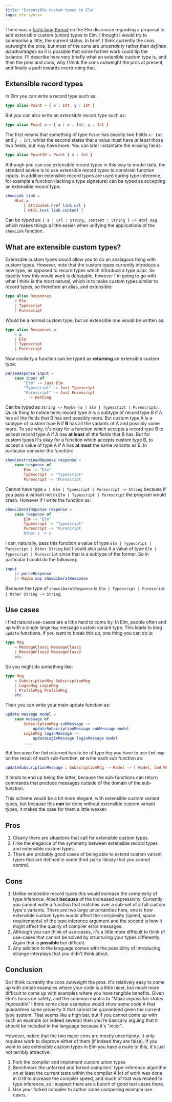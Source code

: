 ```yaml
---
title: "Extensible custom types in Elm"
tags: elm syntax 
---
```


There was a [fairly long thread](https://discourse.elm-lang.org/t/idea-extensible-union-types-and-benefits-they-bring-for-real-world-elm-code/6118) on the Elm discource regarding a proposal to add extensible custom (union) types to Elm. I thought I would try to summarise a little, the current status. In brief, I think currently the cons outweight the pros, but most of the cons are *uncertainty* rather than *definite disadvantages*  so it is possible that some further work could tip the balance. I'll describe here very briefly what an extenible custom type is, and then the pros and cons, why I think the cons outweight the pros at present, and finally a path towards overturning that.


## Extensible record types

In Elm you can write a record type such as:

```elm
type alias Point = { x : Int, y : Int }
```

But you can also write an *extensible* record type such as:

```elm
type alias Point a = { a | x : Int, y : Int }
```

The first means that something of type `Point` has exactly two fields `x: Int` and `y : Int`, whilst the second states that a value must have *at least* those two fields, but may have more. You can later instantiate the missing fields:

```elm
type alias Point3D = Point { z : Int }
```

Although you can use extensible record types in this way to model data, the standard advice is to use extensible record types to constrain function inputs. In addition extensible record types are used during type inference, for example a function (lacking a type signature) can be typed as accepting an extensible record type:

```elm
showLink link =
    Html.a
        [ Attibutes.href link.url ]
        [ Html.text link.content ]
```

Can be typed as: `{ a | url : String, content : String } -> Html msg` which makes things a little easier when unifying the applications of the `showLink` function. 

## What are extensible custom types?

Extensible custom types would allow you to do an analagous thing with custom types. However, note that the custom types currently introduce a new type, as opposed to record types which introduce a type *alias*. So exactly how this would work is debatable, however I'm going to go with what I think is the most natural, which is to make custom types similar to record types, so therefore an alias, and extensible:

```elm
type alias Responses 
    = Elm
    | Typescript
    | Purescript
```

Would be a normal custom type, but an extensible one would be written as:


```elm
type alias Responses a
    = a
    | Elm
    | Typescript
    | Purescript
```

Now similarly a function can be typed as **returning** an extensible custom type:

```elm
parseResponse input =
    case input of
        "Elm" -> Just Elm
        "Typescript" -> Just Typescript
        "Purescript" -> Just Purescript
        _ -> Nothing

```

Can be typed as `String -> Maybe (a | Elm | Typescript | Purescript)`.
Quick thing to notice here; record type A is a subtype of record type B if A has all the fields that B has and possibly more. But custom type A is a subtype of custom type B if **B** has all the variants of A and possibly some more. To see why, it's okay for a function which accepts a record type B to accept record type A if A has **at least** all the fields that B has. But for custom types it's okay for a function which accepts custom type B, to accept a value of type A if A has **at most** the same variants as B. In particular consider the function:

```elm
showConstrainedReponse response =
    case response of
        Elm -> "Elm"
        Typescript -> "Typescript"
        Purescript -> "Purescript
```

Cannot have type `a | Elm | Typescript | Purescript -> String` because if you pass a variant not in `Elm | Typescript | Purescript` the program would crash. However if I write the function as:


```elm
showLiberalReponse response =
    case response of
        Elm -> "Elm"
        Typescript -> "Typescript"
        Purescript -> "Purescript
        Other s -> s
```

I can, naturally, pass this function a value of type `Elm | Typescript | Purescript | Other String` but I could also pass it a value of type `Elm | Typescript | Purescript` since that is a subtype of the former. So in particular I could do the following:

```elm
input
    |> parseResponse
    |> Maybe.map showLiberalResponse
```

Because the type of `showLiberalResponse` is `Elm | Typescript | Purescript | Other String -> String`.

## Use cases

I find natural use-cases are a little hard to come by. In Elm, people often end up with a single large `Msg` message custom variant type. This leads to long `update` functions. If you want to break this up, one thing you can do is:

```elm
type Msg
    = MessageClass1 MessageClass1
    | MessageClass2 MessageClass2
    etc.
```

So you might do something like:

```elm
type Msg
    = SubscriptionMsg SubscriptionMsg
    | LoginMsg LoginMsg
    | ProfileMsg ProfileMsg
    etc.
```

Then you can write your main update function as:

```elm
update message model = 
    case message of
        SubscriptionMsg subMessage ->
            updateSubscriptionMessage subMessage model
        LoginMsg loginMessage ->
            updateLoginMessage loginMessage model
        ....
```

But because the `Cmd` returned has to be of type `Msg` you have to use `Cmd.map` on the result of each sub-function, **or** write each sub function as:

```elm
updateSubscriptionMessage : SubscriptionMsg -> Model -> ( Model, Cmd Msg)
```

It tends to end up being the latter, because the sub-functions can return commands that produce messages outside of the domain of the sub-function.

This scheme would be a bit more elegant, with extensible custom variant types, but because this **can** be done without extensible custom variant types, it makes the case for them a little weaker.


## Pros

1. Clearly there are situations that call for extensible custom types.
2. I like the elegance of the symmetry between extensible record types and extensible custom types. 
3. There are probably good cases of being able to extend custom variant types that are defined in some third-party library that you cannot control.

## Cons

1. Unlike extensible record types this would increase the complexity of type inference. Albeit **because** of the increased expressivity. Currently you cannot write a function that matches over a sub-set of a full custom type's variants. There are two large uncertainties here, one is how extensible custom types would affect the complexity (speed, space requirements) of the type inference argument and the second is how it might affect the quality of compiler error messages.
2. Although you can think of use-cases, it's a little more difficult to think of use-cases that cannot be solved by structuring your types differently. Again that is **possible** but difficult. 
3. Any addition to the language comes with the possibility of introducing strange interplays that you didn't think about. 


## Conclusion

So I think currently the cons outweight the pros. It's relatively easy to come up with simple examples where your code is a little nicer, but much more difficult to come up with examples where you have tangible benefits. Given Elm's focus on safety, and the common mantra to *"Make impossible states impossible"* I think some clear examples would show some code A that guarantees some property X that cannot be guaranteed given the current type system. That seems like a high bar, but if you cannot come up with such an example (or indeed several) then you're basically arguing that it should be included in the language because it's "nicer". 

However, notice that the two major cons are mostly uncertainty. It only requires work to disprove either of them (if indeed they are false). If you want to see extensible custom types in Elm you have a route to this, it's just not terribly attractive:
1. Fork the compiler and implement custom union types
2. Benchmark the unforked and forked compilers' type-inference algorithm on at least the current tests within the compiler A lot of work was done in 0.19 to increase the compiler speed, and much of that was related to type inference, so I suspect there are a bunch of good test cases there.
3. Use your forked compiler to author some compelling example use cases.


